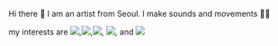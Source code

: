 <hi> Hi there 👋 I am an artist from Seoul. I make sounds and movements 🧚‍♀️ </h1>

my interests are 
</em>
   <img src="https://img.shields.io/badge/-feminism-ff69b4"/>,<img src="https://img.shields.io/badge/-sound-blueviolet"/>,<img src="https://img.shields.io/badge/-noise-lightgrey"/>, <img src="https://img.shields.io/badge/-movement-orange"/>, and <img src="https://img.shields.io/badge/-spirits-blue"/>




<!--
**meek-as-a-lamb/meek-as-a-lamb** is a ✨ _special_ ✨ repository because its `README.md` (this file) appears on your GitHub profile.

Here are some ideas to get you started:

- 🔭 I’m currently working on ...
- 🌱 I’m currently learning ...
- 👯 I’m looking to collaborate on ...
- 🤔 I’m looking for help with ...
- 💬 Ask me about ...
- 📫 How to reach me: ...
- 😄 Pronouns: ...
- ⚡ Fun fact: ...
-->
